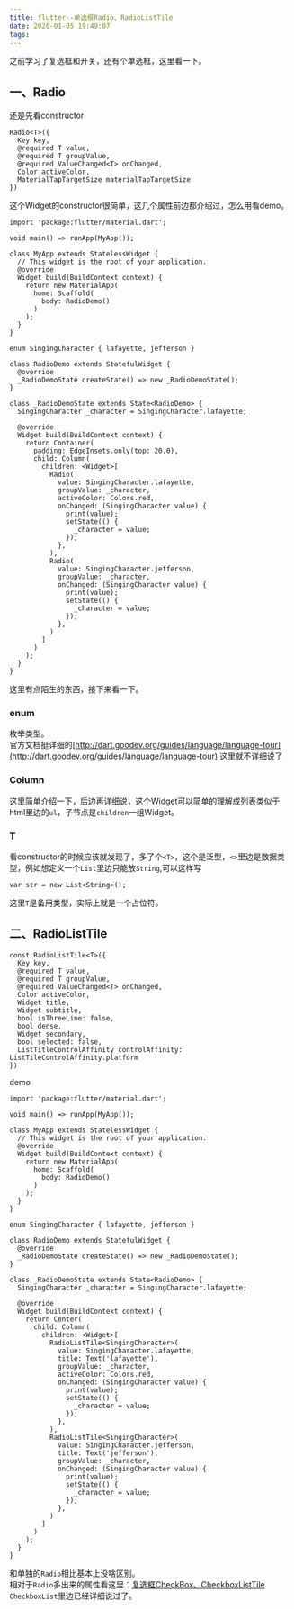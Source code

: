 ```yaml
---
title: flutter--单选框Radio、RadioListTile
date: 2020-01-05 19:49:07
tags:
---
```

之前学习了复选框和开关，还有个单选框，这里看一下。
## 一、Radio
还是先看constructor
<!--more-->
```
Radio<T>({
  Key key,
  @required T value,
  @required T groupValue,
  @required ValueChanged<T> onChanged,
  Color activeColor,
  MaterialTapTargetSize materialTapTargetSize
})
```
这个Widget的constructor很简单，这几个属性前边都介绍过，怎么用看demo。
```
import 'package:flutter/material.dart';

void main() => runApp(MyApp());

class MyApp extends StatelessWidget {
  // This widget is the root of your application.
  @override
  Widget build(BuildContext context) {
    return new MaterialApp(
      home: Scaffold(
        body: RadioDemo()
      )
    );
  }
}

enum SingingCharacter { lafayette, jefferson }

class RadioDemo extends StatefulWidget {
  @override
  _RadioDemoState createState() => new _RadioDemoState();
}

class _RadioDemoState extends State<RadioDemo> {
  SingingCharacter _character = SingingCharacter.lafayette;

  @override
  Widget build(BuildContext context) {
    return Container(
      padding: EdgeInsets.only(top: 20.0),
      child: Column(
        children: <Widget>[
          Radio(
            value: SingingCharacter.lafayette,
            groupValue: _character,
            activeColor: Colors.red,
            onChanged: (SingingCharacter value) {
              print(value);
              setState(() {
                _character = value;
              });
            },
          ),
          Radio(
            value: SingingCharacter.jefferson,
            groupValue: _character,
            onChanged: (SingingCharacter value) {
              print(value);
              setState(() {
                _character = value;
              });
            },
          )
        ]
      )
    );
  }
}
```
这里有点陌生的东西，接下来看一下。
### enum
枚举类型。  
官方文档挺详细的[http://dart.goodev.org/guides/language/language-tour](http://dart.goodev.org/guides/language/language-tour)
这里就不详细说了
### Column
这里简单介绍一下，后边再详细说，这个Widget可以简单的理解成列表类似于html里边的`ul`，子节点是`children`一组Widget。
### T
看constructor的时候应该就发现了，多了个`<T>`，这个是泛型，`<>`里边是数据类型，例如想定义一个`List`里边只能放`String`,可以这样写
```
var str = new List<String>();
```
这里`T`是备用类型，实际上就是一个占位符。

## 二、RadioListTile
```
const RadioListTile<T>({
  Key key,
  @required T value,
  @required T groupValue,
  @required ValueChanged<T> onChanged,
  Color activeColor,
  Widget title,
  Widget subtitle,
  bool isThreeLine: false,
  bool dense,
  Widget secondary,
  bool selected: false,
  ListTitleControlAffinity controlAffinity: ListTileControlAffinity.platform
})
```
demo
```
import 'package:flutter/material.dart';

void main() => runApp(MyApp());

class MyApp extends StatelessWidget {
  // This widget is the root of your application.
  @override
  Widget build(BuildContext context) {
    return new MaterialApp(
      home: Scaffold(
        body: RadioDemo()
      )
    );
  }
}

enum SingingCharacter { lafayette, jefferson }

class RadioDemo extends StatefulWidget {
  @override
  _RadioDemoState createState() => new _RadioDemoState();
}

class _RadioDemoState extends State<RadioDemo> {
  SingingCharacter _character = SingingCharacter.lafayette;

  @override
  Widget build(BuildContext context) {
    return Center(
      child: Column(
        children: <Widget>[
          RadioListTile<SingingCharacter>(
            value: SingingCharacter.lafayette,
            title: Text('lafayette'),
            groupValue: _character,
            activeColor: Colors.red,
            onChanged: (SingingCharacter value) {
              print(value);
              setState(() {
                _character = value;
              });
            },
          ),
          RadioListTile<SingingCharacter>(
            value: SingingCharacter.jefferson,
            title: Text('jefferson'),
            groupValue: _character,
            onChanged: (SingingCharacter value) {
              print(value);
              setState(() {
                _character = value;
              });
            },
          )
        ]
      )
    );
  }
}
```
和单独的`Radio`相比基本上没啥区别。  
相对于`Radio`多出来的属性看这里：[复选框CheckBox、CheckboxListTile](/post/flutterCheckWidget)
`CheckboxList`里边已经详细说过了。
